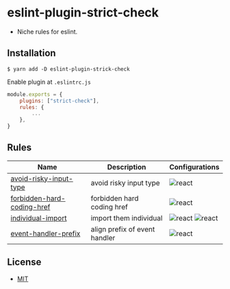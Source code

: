 # eslint-plugin-strict-check
- Niche rules for eslint.

## Installation

```shell
$ yarn add -D eslint-plugin-strick-check
```

Enable plugin at `.eslintrc.js`

```js
module.exports = {
    plugins: ["strict-check"],
    rules: {
        ...
    },
}
```

## Rules

| Name                                                                   | Description                   | Configurations                                                                                            |
|------------------------------------------------------------------------|-------------------------------|-----------------------------------------------------------------------------------------------------------|
| [avoid-risky-input-type](docs/rules/avoid-risky-input-type.md)         | avoid risky input type        | ![react](https://img.shields.io/badge/-react-blue)                                                        |
| [forbidden-hard-coding-href](docs/rules/forbidden-hard-coding-href.md) | forbidden hard coding href    | ![react](https://img.shields.io/badge/-react-blue)                                                        |
| [individual-import](docs/rules/individual-import.md)                   | import them individual        | ![react](https://img.shields.io/badge/-vanilla-yellow) ![react](https://img.shields.io/badge/-react-blue) |
| [event-handler-prefix](docs/rules/event-handler-prefix.md)             | align prefix of event handler | ![react](https://img.shields.io/badge/-react-blue)                                                        |

## License
- [MIT](LICENSE)
